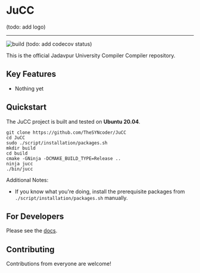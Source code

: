 # JuCC

(todo: add logo)

-----------------

![build](https://github.com/TheSYNcoder/JuCC/actions/workflows/build_tests.yml/badge.svg?branch=master)
(todo: add codecov status)

This is the official Jadavpur University Compiler Compiler repository.

## Key Features
* Nothing yet

## Quickstart
The JuCC project is built and tested on **Ubuntu 20.04**.

```
git clone https://github.com/TheSYNcoder/JuCC
cd JuCC
sudo ./script/installation/packages.sh
mkdir build
cd build
cmake -GNinja -DCMAKE_BUILD_TYPE=Release ..
ninja jucc
./bin/jucc
```

Additional Notes:
- If you know what you're doing, install the prerequisite packages from `./script/installation/packages.sh` manually.


## For Developers

Please see the [docs](https://github.com/TheSYNcoder/JuCC/tree/master/docs/).  

## Contributing

Contributions from everyone are welcome!
